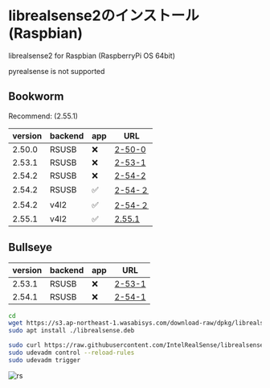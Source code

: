 # librealsense2のインストール (Raspbian)

librealsense2 for Raspbian (RaspberryPi OS 64bit)

pyrealsense is not supported

## Bookworm

Recommend: (2.55.1)

| version | backend | app | URL |
| --- | --- | --- | --- |
| 2.50.0 | RSUSB | ❌ | [2-50-0](https://s3.ap-northeast-1.wasabisys.com/download-raw/dpkg/librealsense/debian/bookworm/librealsense-rsusb-bookworm-2-50-0-arm64.deb)
| 2.53.1 | RSUSB | ❌ | [2-53-1](https://s3.ap-northeast-1.wasabisys.com/download-raw/dpkg/librealsense/debian/bookworm/librealsense-rsusb-bookworm-2-53-1-arm64.deb)
| 2.54.2 | RSUSB | ❌ | [2-54-2](https://s3.ap-northeast-1.wasabisys.com/download-raw/dpkg/librealsense/debian/bookworm/librealsense-rsusb-bookworm-2-54-2-arm64.deb)
| 2.54.2 | RSUSB | ✅ | [2-54-２](https://s3.ap-northeast-1.wasabisys.com/download-raw/dpkg/librealsense/debian/bookworm/librealsense-rsusb-app-bookworm-2-54-2-arm64.deb)
| 2.54.2 | v4l2 | ✅ | [2-54-２](https://s3.ap-northeast-1.wasabisys.com/download-raw/dpkg/librealsense/debian/bookworm/librealsense-v4l2-backend-app-bookworm-2-54-2-arm64.deb)
| 2.55.1 | v4l2 | ✅ | [2.55.1](https://s3.ap-northeast-1.wasabisys.com/download-raw/dpkg/librealsense/debian/bookworm/librealsense-v4l2-backend-app-bookworm-2.55.1-arm64.deb.deb) |


## Bullseye

| version | backend | app | URL |
| --- | --- | --- | --- |
| 2.53.1 | RSUSB | ❌ | [2-53-1](https://s3.ap-northeast-1.wasabisys.com/download-raw/dpkg/librealsense/debian/bullseye/librealsense-dev_2-53-1_arm64.deb) |
| 2.54.1 | RSUSB | ❌ | [2-54-1](https://s3.ap-northeast-1.wasabisys.com/download-raw/dpkg/librealsense/debian/bullseye/librealsense2-dev_2.54.1_arm64.deb) |


```bash
cd
wget https://s3.ap-northeast-1.wasabisys.com/download-raw/dpkg/librealsense/debian/bookworm/librealsense-v4l2-backend-app-bookworm-2-54-2-arm64.deb -O ./librealsense.deb # 2.54.2 (v4l2) / bookworm
sudo apt install ./librealsense.deb

sudo curl https://raw.githubusercontent.com/IntelRealSense/librealsense/master/config/99-realsense-libusb.rules --output /etc/udev/rules.d/99-realsense-libusb.rules
sudo udevadm control --reload-rules
sudo udevadm trigger
```


![rs](https://github.com/Ar-Ray-code/installer/assets/67567093/be46402c-2ea0-4fc8-a22f-e04310e20d35)
